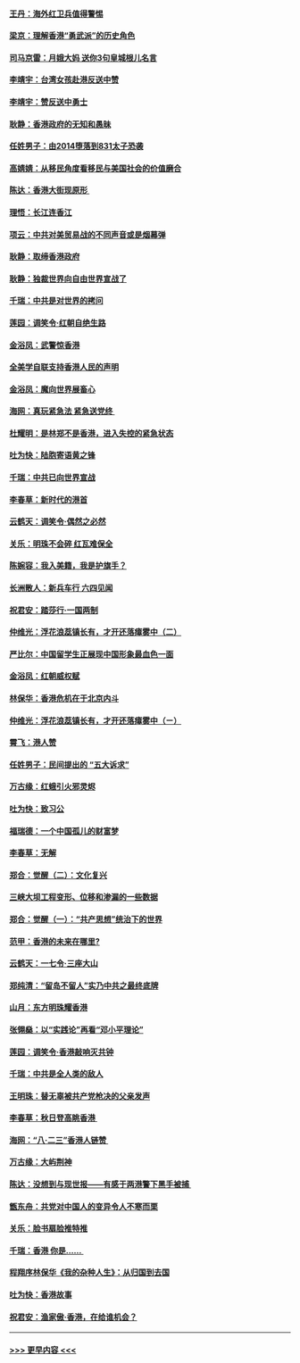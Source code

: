 #### [王丹：海外红卫兵值得警惕](../pages/nsc993/n11498138.md?t=09041100) 
#### [梁京：理解香港“勇武派”的历史角色](../pages/nsc993/n11498006.md?t=09041100) 
#### [司马京雷：月娥大妈  送你3句皇城根儿名言](../pages/nsc993/n11497885.md?t=09041100) 
#### [李靖宇：台湾女孩赴港反送中赞](../pages/nsc993/n11497721.md?t=09041100) 
#### [李靖宇：赞反送中勇士](../pages/nsc993/n11497452.md?t=09041100) 
#### [耿静：香港政府的无知和愚昧](../pages/nsc993/n11494238.md?t=09041100) 
#### [任姓男子：由2014堕落到831太子恐袭](../pages/nsc993/n11496683.md?t=09041100) 
#### [高婧婧：从移民角度看移民与美国社会的价值磨合](../pages/nsc993/n11495757.md?t=09041100) 
#### [陈达：香港大街现原形 ](../pages/nsc993/n11495441.md?t=09041100) 
#### [理悟：长江连香江](../pages/nsc993/n11495377.md?t=09041100) 
#### [项云：中共对美贸易战的不同声音或是烟幕弹](../pages/nsc993/n11494929.md?t=09041100) 
#### [耿静：取缔香港政府](../pages/nsc993/n11494218.md?t=09041100) 
#### [耿静：独裁世界向自由世界宣战了](../pages/nsc993/n11494190.md?t=09041100) 
#### [千瑞：中共是对世界的拷问](../pages/nsc993/n11493021.md?t=09041100) 
#### [莲园：调笑令‧红朝自绝生路](../pages/nsc993/n11493011.md?t=09041100) 
#### [金浴凤：武警惊香港](../pages/nsc993/n11492994.md?t=09041100) 
#### [全美学自联支持香港人民的声明](../pages/nsc993/n11492630.md?t=09041100) 
#### [金浴凤：魔向世界展畜心](../pages/nsc993/n11492599.md?t=09041100) 
#### [海网：真玩紧急法 紧急送党终 ](../pages/nsc993/n11492535.md?t=09041100) 
#### [杜耀明：是林郑不是香港，进入失控的紧急状态](../pages/nsc993/n11491420.md?t=09041100) 
#### [吐为快：陆胞寄语黄之锋](../pages/nsc993/n11491117.md?t=09041100) 
#### [千瑞：中共已向世界宣战](../pages/nsc993/n11490123.md?t=09041100) 
#### [李春草：新时代的港首](../pages/nsc993/n11489864.md?t=09041100) 
#### [云鹤天：调笑令·偶然之必然](../pages/nsc993/n11489701.md?t=09041100) 
#### [关乐：明珠不会碎 红瓦难保全](../pages/nsc993/n11489647.md?t=09041100) 
#### [陈婉容：我入美籍，我是护旗手？](../pages/nsc993/n11487908.md?t=09041100) 
#### [长洲散人：新兵车行 六四见闻](../pages/nsc993/n11487729.md?t=09041100) 
#### [祝君安：踏莎行‧一国两制](../pages/nsc993/n11487699.md?t=09041100) 
#### [仲维光：浮花浪蕊镇长有，才开还落瘴雾中（二）](../pages/nsc993/n11483286.md?t=09041100) 
#### [严比尔：中国留学生正展现中国形象最血色一面](../pages/nsc993/n11485145.md?t=09041100) 
#### [金浴凤：红朝威权赋](../pages/nsc993/n11485191.md?t=09041100) 
#### [林保华：香港危机在于北京内斗](../pages/nsc993/n11484593.md?t=09041100) 
#### [仲维光：浮花浪蕊镇长有，才开还落瘴雾中（ㄧ）](../pages/nsc993/n11483259.md?t=09041100) 
#### [霄飞：港人赞](../pages/nsc993/n11482957.md?t=09041100) 
#### [任姓男子：民间提出的 “五大诉求”](../pages/nsc993/n11482897.md?t=09041100) 
#### [万古缘：红蛾引火邪灵烬](../pages/nsc993/n11482886.md?t=09041100) 
#### [吐为快：致习公](../pages/nsc993/n11482867.md?t=09041100) 
#### [福瑞德：一个中国孤儿的财富梦](../pages/nsc993/n11482817.md?t=09041100) 
#### [李春草：无解](../pages/nsc993/n11482791.md?t=09041100) 
#### [郑合：觉醒（二）：文化复兴](../pages/nsc993/n11478025.md?t=09041100) 
#### [三峡大坝工程变形、位移和渗漏的一些数据](../pages/nsc993/n11478232.md?t=09041100) 
#### [郑合：觉醒（一）：“共产思想”统治下的世界](../pages/nsc993/n11477663.md?t=09041100) 
#### [范甲：香港的未来在哪里?](../pages/nsc993/n11477249.md?t=09041100) 
#### [云鹤天：一七令·三座大山](../pages/nsc993/n11477192.md?t=09041100) 
#### [郑纯清：“留岛不留人”实乃中共之最终底牌](../pages/nsc993/n11476160.md?t=09041100) 
#### [山月：东方明珠耀香港](../pages/nsc993/n11476077.md?t=09041100) 
#### [张翎燊：以“实践论”再看“邓小平理论”](../pages/nsc993/n11475733.md?t=09041100) 
#### [莲园：调笑令‧香港敲响灭共钟](../pages/nsc993/n11475723.md?t=09041100) 
#### [千瑞：中共是全人类的敌人](../pages/nsc993/n11475329.md?t=09041100) 
#### [王明珠：替无辜被共产党枪决的父亲发声](../pages/nsc993/n11474570.md?t=09041100) 
#### [李春草：秋日登高眺香港 ](../pages/nsc993/n11474491.md?t=09041100) 
#### [海网：“八·二三”香港人链赞 ](../pages/nsc993/n11474538.md?t=09041100) 
#### [万古缘：大屿荆神](../pages/nsc993/n11474401.md?t=09041100) 
#### [陈达：没想到与现世报——有感于两港警下黑手被捕 ](../pages/nsc993/n11472557.md?t=09041100) 
#### [甑东舟：共党对中国人的变异令人不寒而栗](../pages/nsc993/n11472496.md?t=09041100) 
#### [关乐：脸书扇脸推特推](../pages/nsc993/n11472488.md?t=09041100) 
#### [千瑞：香港  你是…… ](../pages/nsc993/n11472459.md?t=09041100) 
#### [程翔序林保华《我的杂种人生》：从归国到去国](../pages/nsc993/n11472369.md?t=09041100) 
#### [吐为快：香港故事](../pages/nsc993/n11471931.md?t=09041100) 
#### [祝君安：渔家傲‧香港，在给谁机会？](../pages/nsc993/n11469718.md?t=09041100) 

----
#### [ >>> 更早内容 <<< ](../indexes/nsc993-earlier.md)
